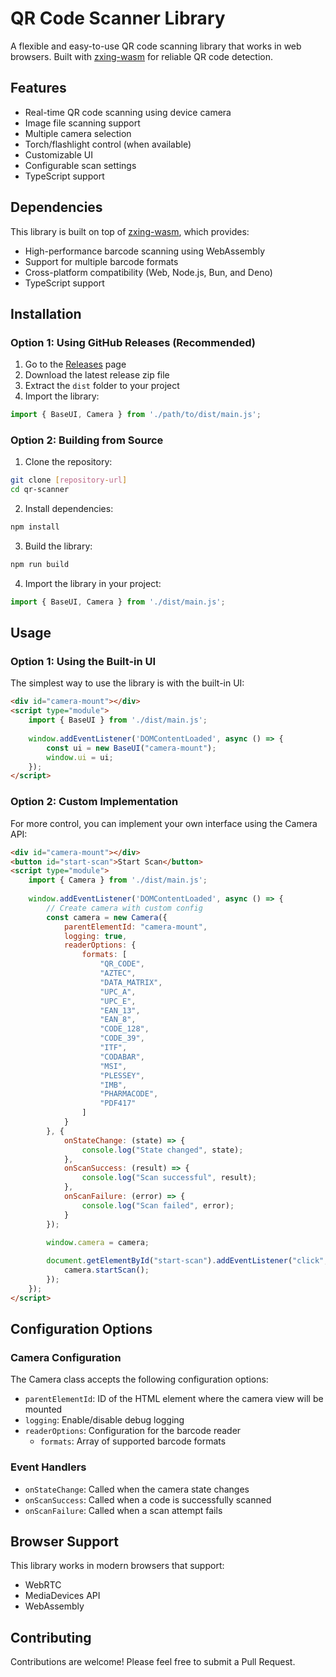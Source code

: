 # QR Code Scanner Library

A flexible and easy-to-use QR code scanning library that works in web browsers. Built with [zxing-wasm](https://github.com/Sec-ant/zxing-wasm) for reliable QR code detection.

## Features

- Real-time QR code scanning using device camera
- Image file scanning support
- Multiple camera selection
- Torch/flashlight control (when available)
- Customizable UI
- Configurable scan settings
- TypeScript support

## Dependencies

This library is built on top of [zxing-wasm](https://github.com/Sec-ant/zxing-wasm), which provides:
- High-performance barcode scanning using WebAssembly
- Support for multiple barcode formats
- Cross-platform compatibility (Web, Node.js, Bun, and Deno)
- TypeScript support

## Installation

### Option 1: Using GitHub Releases (Recommended)

1. Go to the [Releases](https://github.com/epictroller64/qr-scanner/releases) page
2. Download the latest release zip file
3. Extract the `dist` folder to your project
4. Import the library:
```javascript
import { BaseUI, Camera } from './path/to/dist/main.js';
```

### Option 2: Building from Source

1. Clone the repository:
```bash
git clone [repository-url]
cd qr-scanner
```

2. Install dependencies:
```bash
npm install
```

3. Build the library:
```bash
npm run build
```

4. Import the library in your project:
```javascript
import { BaseUI, Camera } from './dist/main.js';
```

## Usage

### Option 1: Using the Built-in UI

The simplest way to use the library is with the built-in UI:

```html
<div id="camera-mount"></div>
<script type="module">
    import { BaseUI } from './dist/main.js';
    
    window.addEventListener('DOMContentLoaded', async () => {
        const ui = new BaseUI("camera-mount");
        window.ui = ui;
    });
</script>
```



### Option 2: Custom Implementation

For more control, you can implement your own interface using the Camera API:

```html
<div id="camera-mount"></div>
<button id="start-scan">Start Scan</button>
<script type="module">
    import { Camera } from './dist/main.js';
    
    window.addEventListener('DOMContentLoaded', async () => {
        // Create camera with custom config
        const camera = new Camera({
            parentElementId: "camera-mount",
            logging: true,
            readerOptions: {
                formats: [
                    "QR_CODE",
                    "AZTEC",
                    "DATA_MATRIX",
                    "UPC_A",
                    "UPC_E",
                    "EAN_13",
                    "EAN_8",
                    "CODE_128",
                    "CODE_39",
                    "ITF",
                    "CODABAR",
                    "MSI",
                    "PLESSEY",
                    "IMB",
                    "PHARMACODE",
                    "PDF417"
                ]
            }
        }, {
            onStateChange: (state) => {
                console.log("State changed", state);
            },
            onScanSuccess: (result) => {
                console.log("Scan successful", result);
            },
            onScanFailure: (error) => {
                console.log("Scan failed", error);
            }
        });
        
        window.camera = camera;

        document.getElementById("start-scan").addEventListener("click", () => {
            camera.startScan();
        });
    });
</script>
```

## Configuration Options

### Camera Configuration

The Camera class accepts the following configuration options:

- `parentElementId`: ID of the HTML element where the camera view will be mounted
- `logging`: Enable/disable debug logging
- `readerOptions`: Configuration for the barcode reader
  - `formats`: Array of supported barcode formats

### Event Handlers

- `onStateChange`: Called when the camera state changes
- `onScanSuccess`: Called when a code is successfully scanned
- `onScanFailure`: Called when a scan attempt fails

## Browser Support

This library works in modern browsers that support:
- WebRTC
- MediaDevices API
- WebAssembly


## Contributing

Contributions are welcome! Please feel free to submit a Pull Request.